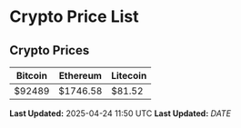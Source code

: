 # Crypto Price List

## Crypto Prices
| Bitcoin | Ethereum | Litecoin |
| ------- | -------- | -------- |
| $92489 | $1746.58 | $81.52 |
**Last Updated:** 2025-04-24 11:50 UTC
**Last Updated:** $DATE$
